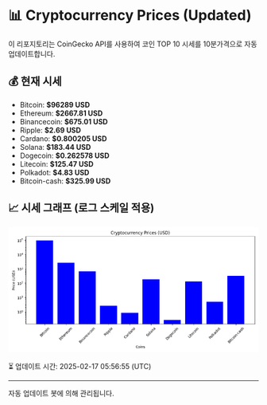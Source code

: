 
# 📊 Cryptocurrency Prices (Updated)

이 리포지토리는 CoinGecko API를 사용하여 코인 TOP 10 시세를 10분가격으로 자동 업데이트합니다.

## 💰 현재 시세
- Bitcoin: **$96289 USD**
- Ethereum: **$2667.81 USD**
- Binancecoin: **$675.01 USD**
- Ripple: **$2.69 USD**
- Cardano: **$0.800205 USD**
- Solana: **$183.44 USD**
- Dogecoin: **$0.262578 USD**
- Litecoin: **$125.47 USD**
- Polkadot: **$4.83 USD**
- Bitcoin-cash: **$325.99 USD**

## 📈 시세 그래프 (로그 스케일 적용)
![Crypto Prices](crypto_prices.png)

⏳ 업데이트 시간: 2025-02-17 05:56:55 (UTC)

---
자동 업데이트 봇에 의해 관리됩니다.

